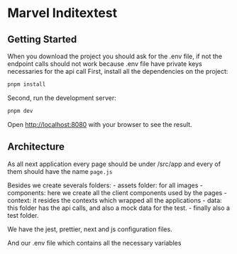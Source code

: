 # Marvel Inditextest

## Getting Started

When you download the project you should ask for the .env file, if not the endpoint calls should not work because .env file have private keys necessaries for the api call
First, install all the dependencies on the project:

```bash
pnpm install
```

Second, run the development server:

```bash
pnpm dev
```

Open [http://localhost:8080](http://localhost:8080) with your browser to see the result.

## Architecture

As all next application every page should be under <root>/src/app and every of them should have the name `page.js`

Besides we create severals folders: - assets folder: for all images - components: here we create all the client components used by the pages - context: it resides the contexts which wrapped all the applications - data: this folder has the api calls, and also a mock data for the test. - finally also a test folder.

We have the jest, prettier, next and js configuration files.

And our .env file which contains all the necessary variables
